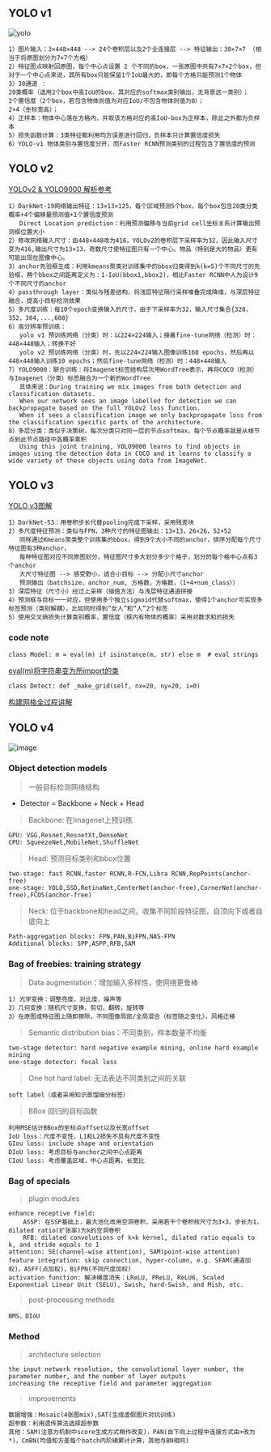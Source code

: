 ## **YOLO v1**

![yolo](https://pic4.zhimg.com/v2-aad10d0978fe7bc62704a767eabd0b54_b.jpg)

    1）图片输入：3×448×448 --> 24个卷积层以及2个全连接层 --> 特征输出：30×7×7 （相当于将原图划分为7×7个方格）
    2）特征图点映射回原图，每个中心点设置 2 个不同的box，一张原图中共有7×7×2个box，但对于一个中心点来说，其所有box只能保留1个IoU最大的，即每个方格只能预测1个物体
    3）30通道 ：
    20类概率（选用2个box中高IoU的box，其对应的softmax类别输出，无背景这一类别）；
    2个置信度（2个box，若包含物体则值为对应IoU/不包含物体则值为0）；
    2×4（坐标宽高）；
    4）正样本：物体中心落在方格内，并取该方格对应的高IoU-box为正样本，除此之外都为负样本
    5）损失函数计算：3类特征都利用均方误差进行回归，负样本只计算置信度损失
    6）YOLO-v1 物体类别与置信度分开，而Faster RCNN预测类别的过程包含了置信度的预测 
    
    
    
## **YOLO v2**

[YOLOv2 & YOLO9000 解析参考](https://zhuanlan.zhihu.com/p/25052190)

    1）DarkNet-19网络输出特征：13×13×125，每个区域预测5个box，每个box包含20类分类概率+4个偏移量预测值+1个置信度预测
       Direct Location prediction：利用预测偏移与当前grid cell坐标关系计算输出预测框位置大小
    2）修改网络输入尺寸：由448×448改为416，YOLOv2的卷积层下采样率为32，因此输入尺寸变为416,输出尺寸为13×13，奇数尺寸使特征图只有一个中心。物品（特别是大的物品）更有可能出现在图像中心。
    3）anchor先验框生成：利用kmeans聚类对训练集中的bbox归类得到k(k=5)个不同尺寸的先验框，两个bbox之间距离定义为：1-IoU(bbox1,bbox2)，相比Faster RCNN中人为设计9个不同尺寸的anchor
    4）passthrough layer：类似与残差结构，将浅层特征隔行采样堆叠完成降维，与深层特征融合，提高小目标检测效果
    5）多尺度训练：每10个epoch变换输入的尺寸，由于下采样率为32，输入尺寸集合{320，352，384,...,608}
    6）高分辨率预训练：
       yolo v1 预训练网络（分类）时：以224×224输入；接着fine-tune网络（检测）时：448×448输入；转换不好
       yolo v2 预训练网络（分类）时，先以224×224输入图像训练160 epochs，然后再以448×448输入训练10 epochs；然后fine-tune网络（检测）时：448×448输入
    7）YOLO9000：联合训练：将Imagenet标签结构层次用WordTree表示，再将COCO（检测）与Imagenet（分类）标签融合为一个新的WordTree
       具体来说：During training we mix images from both detection and classification datasets. 
       When our network sees an image labelled for detection we can backpropagate based on the full YOLOv2 loss function. 
       When it sees a classification image we only backpropagate loss from the classification specific parts of the architecture.
    8）多层分类：类似于决策树，每次分类只对同一层的节点softmax，每个节点概率就是从根节点到此节点路径中各概率乘积
       Using this joint training, YOLO9000 learns to find objects in images using the detection data in COCO and it learns to classify a wide variety of these objects using data from ImageNet.


## **YOLO v3**

[YOLO v3图解](https://zhuanlan.zhihu.com/p/345073218)

    1）DarkNet-53：用卷积步长代替pooling完成下采样，采用残差块
    2）多尺度特征预测：类似与FPN，3种尺寸的特征图输出：13×13，26×26，52×52
       同样通过Kmeans聚类整个训练集的bbox，得到9个大小不同的anchor，排序分配每个尺寸特征图有3种anchor，
       每种特征图对应不同原图划分，特征图尺寸多大划分多少个格子，划分的每个格中心点有3个anchor
       大尺寸特征图 --> 感受野小，适合小目标 --> 分配小尺寸anchor
       预测输出（batchsize，anchor_num, 方格数，方格数，（1+4+num_class））
    3）深层特征（尺寸小）经过上采样（插值方法）与浅层特征通道拼接
    4）预测框与目标一一对应，但使用多个独立sigmoid代替softmax，使得1个anchor可实现多标签预测（类别解耦），比如同时得到“女人”和“人”2个标签
    5）使用交叉熵损失计算类别概率，置信度（框内有物体的概率）采用对数求和的损失
    
 ### code note
 
    class Model: m = eval(m) if isinstance(m, str) else m  # eval strings
    
[eval(m)将字符串变为所import的类](https://blog.csdn.net/alittlebai1/article/details/118442444)

    class Detect: def _make_grid(self, nx=20, ny=20, i=0)
    
[构建网格全过程讲解](https://www.cnblogs.com/yanghailin/p/15338637.html)
    
## **YOLO v4**

![image](https://user-images.githubusercontent.com/67272893/142413859-71998620-697a-4747-885d-dfd8e1d0d3f5.png)


### Object detection models
> 一般目标检测网络结构

- Detector = Backbone + Neck + Head

> Backbone: 在Imagenet上预训练

    GPU: VGG,Resnet,ResnetXt,DenseNet
    CPU: SqueezeNet,MobileNet,ShuffleNet
    
> Head: 预测目标类别和bbox位置

    two-stage: fast RCNN,faster RCNN,R-FCN,Libra RCNN,RepPoints(anchor-free)
    one-stage: YOLO,SSD,RetinaNet,CenterNet(anchor-free),CornerNet(anchor-free),FCOS(anchor-free)
    
> Neck: 位于backbone和head之间，收集不同阶段特征图，自顶向下或者自底向上

    Path-aggregation blocks: FPN,PAN,BiFPN,NAS-FPN
    Additional blocks: SPP,ASPP,RFB,SAM
    
### Bag of freebies: training strategy

> Data augmentation：增加输入多样性，使网络更鲁棒

    1) 光学变换：调整亮度，对比度，噪声等
    2）几何变换：随机尺寸变换，剪切，翻转，旋转等
    3）在原图或特征图上随即擦除，不同图像局部/全局混合（标签随之变化），风格迁移
       
> Semantic distribution bias：不同类别，样本数量不均衡

    two-stage detector: hard negative example mining, online hard example mining
    one-stage detector: focal loss
    
> One hot hard label: 无法表达不同类别之间的关联

    soft label（或者采用知识蒸馏细分标签）
    
> BBox 回归的目标函数

    利用MSE估计BBox的坐标点offset以及长宽offset
    IoU loss：尺度不变性，L1和L2损失不具有尺度不变性
    GIou loss: include shape and orientation
    DIoU loss: 考虑目标与anchor之间中心点距离
    CIoU loss: 考虑覆盖区域，中心点距离，长宽比
    
### Bag of specials

> plugin modules

    enhance receptive field:    
        ASSP: 在SSP基础上，最大池化改用空洞卷积，采用若干个卷积核尺寸为3×3，步长为1，dilated ratio(扩张率)为k的空洞卷积
        RFB: dilated convolutions of k×k kernel, dilated ratio equals to k, and stride equals to 1
    attention: SE(channel-wise attention), SAM(point-wise attention)
    feature integration: skip connection, hyper-column, e.g. SFAM(通道加权)，ASFF(点加权)，BiFPN(不同尺度加权)
    activation function: 解决梯度消失：LReLU, PReLU, ReLU6, Scaled Exponential Linear Unit (SELU), Swish, hard-Swish, and Mish, etc.

> post-processing methods

    NMS，DIoU 

### Method

> architecture selection

    the input network resolution, the convolutional layer number, the parameter number, and the number of layer outputs
    increasing the receptive field and parameter aggregation

> improvements

    数据增强：Mosaic(4张图mix),SAT(生成虚假图片对抗训练)
    超参数：利用遗传算法选择超参数
    其他：SAM(注意力机制中score生成方式稍作改变)，PAN(自下向上过程中连接方式由+改为*)，CmBN(均值和方差每个batch内阶梯累计计算，其他与BN相同)
    
    

